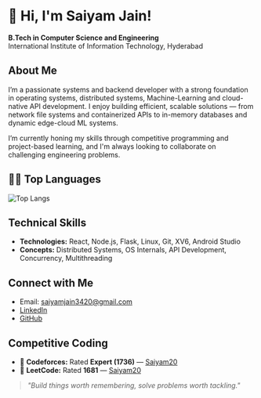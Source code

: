 # 👋 Hi, I'm Saiyam Jain!

**B.Tech in Computer Science and Engineering**  
International Institute of Information Technology, Hyderabad  

## About Me

I’m a passionate systems and backend developer with a strong foundation in operating systems, distributed systems, Machine-Learning and cloud-native API development. I enjoy building efficient, scalable solutions — from network file systems and containerized APIs to in-memory databases and dynamic edge-cloud ML systems.

I’m currently honing my skills through competitive programming and project-based learning, and I'm always looking to collaborate on challenging engineering problems.

## 🧑‍💻 Top Languages

![Top Langs](https://github-readme-stats.vercel.app/api/top-langs/?username=SaiyamJain20&layout=compact&theme=tokyonight&hide_title=false)

## Technical Skills

- **Technologies:** React, Node.js, Flask, Linux, Git, XV6, Android Studio  
- **Concepts:** Distributed Systems, OS Internals, API Development, Concurrency, Multithreading

## Connect with Me

- Email: [saiyamjain3420@gmail.com](mailto:saiyamjain3420@gmail.com)  
- [LinkedIn](https://www.linkedin.com/in/saiyam-jain-87696b281/)  
- [GitHub](https://github.com/SaiyamJain20)

## Competitive Coding

- 💪 **Codeforces:** Rated **Expert (1736)** — [Saiyam20](https://codeforces.com/profile/Saiyam20)  
- 🏅 **LeetCode:** Rated **1681** — [Saiyam20](https://leetcode.com/u/Saiyam20/)

> *"Build things worth remembering, solve problems worth tackling."*

